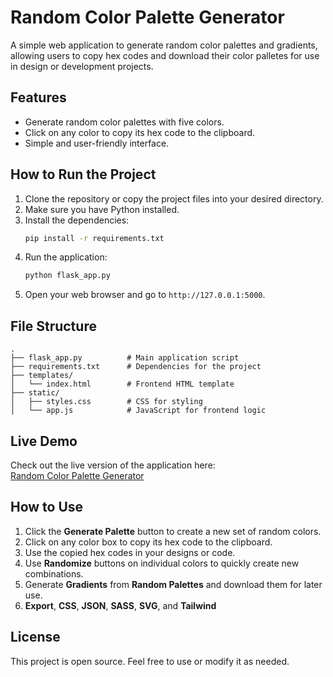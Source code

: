 # Random Color Palette Generator

A simple web application to generate random color palettes and gradients, allowing users to copy hex codes and download their color palletes for use in design or development projects.

## Features

- Generate random color palettes with five colors.
- Click on any color to copy its hex code to the clipboard.
- Simple and user-friendly interface.

## How to Run the Project

1. Clone the repository or copy the project files into your desired directory.
2. Make sure you have Python installed.
3. Install the dependencies:
   ```bash
   pip install -r requirements.txt
   ```
4. Run the application:
   ```bash
   python flask_app.py
   ```
5. Open your web browser and go to `http://127.0.0.1:5000`.

## File Structure

```
.
├── flask_app.py          # Main application script
├── requirements.txt      # Dependencies for the project
├── templates/
│   └── index.html        # Frontend HTML template
├── static/
│   ├── styles.css        # CSS for styling
│   └── app.js            # JavaScript for frontend logic
```

## Live Demo

Check out the live version of the application here:  
[Random Color Palette Generator](https://randomcolorpalette-robertanthonydev.pythonanywhere.com/)

## How to Use

1. Click the **Generate Palette** button to create a new set of random colors.
2. Click on any color box to copy its hex code to the clipboard.
3. Use the copied hex codes in your designs or code.
4. Use **Randomize** buttons on individual colors to quickly create new combinations.
5. Generate **Gradients** from **Random Palettes** and download them for later use.
6. **Export**, **CSS**, **JSON**, **SASS**, **SVG**, and **Tailwind** 

## License

This project is open source. Feel free to use or modify it as needed.
